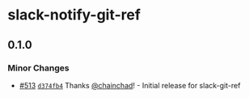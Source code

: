 # slack-notify-git-ref

## 0.1.0

### Minor Changes

- [#513](https://github.com/smartcontractkit/.github/pull/513)
  [`d374fb4`](https://github.com/smartcontractkit/.github/commit/d374fb4f985102eb8ad816cebdee25bbd55485c9)
  Thanks [@chainchad](https://github.com/chainchad)! - Initial release for
  slack-git-ref
